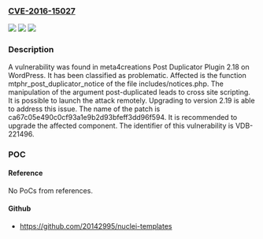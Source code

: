 ### [CVE-2016-15027](https://cve.mitre.org/cgi-bin/cvename.cgi?name=CVE-2016-15027)
![](https://img.shields.io/static/v1?label=Product&message=Post%20Duplicator%20Plugin&color=blue)
![](https://img.shields.io/static/v1?label=Version&message=%3D%202.18%20&color=brighgreen)
![](https://img.shields.io/static/v1?label=Vulnerability&message=CWE-79%20Cross%20Site%20Scripting&color=brighgreen)

### Description

A vulnerability was found in meta4creations Post Duplicator Plugin 2.18 on WordPress. It has been classified as problematic. Affected is the function mtphr_post_duplicator_notice of the file includes/notices.php. The manipulation of the argument post-duplicated leads to cross site scripting. It is possible to launch the attack remotely. Upgrading to version 2.19 is able to address this issue. The name of the patch is ca67c05e490c0cf93a1e9b2d93bfeff3dd96f594. It is recommended to upgrade the affected component. The identifier of this vulnerability is VDB-221496.

### POC

#### Reference
No PoCs from references.

#### Github
- https://github.com/20142995/nuclei-templates

